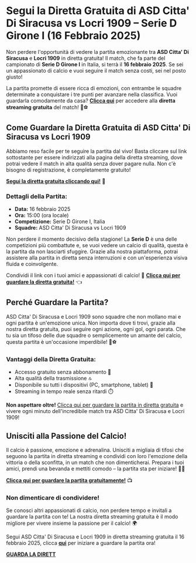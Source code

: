 # Segui la Diretta Gratuita di ASD Citta' Di Siracusa vs Locri 1909 – Serie D Girone I (16 Febbraio 2025)

Non perdere l'opportunità di vedere la partita emozionante tra **ASD Citta' Di Siracusa** e **Locri 1909** in diretta gratuita! Il match, che fa parte del campionato di **Serie D Girone I** in Italia, si terrà il **16 febbraio 2025**. Se sei un appassionato di calcio e vuoi seguire il match senza costi, sei nel posto giusto!

La partita promette di essere ricca di emozioni, con entrambe le squadre determinate a conquistare i tre punti per avanzare nella classifica. Vuoi guardarla comodamente da casa? **[Clicca qui](https://tinyurl.com/livestreamfreeo?st=ASD+Citta%27+Di+Siracusa+vs+Locri+1909&si=gh)** per accedere alla **diretta streaming gratuita** del match! 🎥⚽

## Come Guardare la Diretta Gratuita di ASD Citta' Di Siracusa vs Locri 1909

Abbiamo reso facile per te seguire la partita dal vivo! Basta cliccare sul link sottostante per essere indirizzati alla pagina della diretta streaming, dove potrai vedere il match in alta qualità senza dover pagare nulla. Non c'è bisogno di registrazione, è completamente gratuito!

**[Segui la diretta gratuita cliccando qui!](https://tinyurl.com/livestreamfreeo?st=ASD+Citta%27+Di+Siracusa+vs+Locri+1909&si=gh)** 🔴

### Dettagli della Partita:

- **Data:** 16 febbraio 2025
- **Ora:** 15:00 (ora locale)
- **Competizione:** Serie D Girone I, Italia
- **Squadre:** ASD Citta' Di Siracusa vs Locri 1909

Non perdere il momento decisivo della stagione! La **Serie D** è una delle competizioni più combattute e, se vuoi vedere un calcio di qualità, questa è la partita da non lasciarti sfuggire. Grazie alla nostra piattaforma, potrai assistere alla partita in diretta senza interruzioni e con un'esperienza visiva fluida e coinvolgente.

Condividi il link con i tuoi amici e appassionati di calcio! 🎉 **[Clicca qui per guardare la diretta gratuita!](https://tinyurl.com/livestreamfreeo?st=ASD+Citta%27+Di+Siracusa+vs+Locri+1909&si=gh)** 👈

## Perché Guardare la Partita?

ASD Citta' Di Siracusa e Locri 1909 sono squadre che non mollano mai e ogni partita è un'emozione unica. Non importa dove ti trovi, grazie alla nostra diretta gratuita, puoi seguire ogni azione, ogni gol, ogni parata. Che tu sia un tifoso delle due squadre o semplicemente un amante del calcio, questa partita è un'occasione imperdibile! 📲⚽

### Vantaggi della Diretta Gratuita:

- Accesso gratuito senza abbonamento 💸
- Alta qualità della trasmissione 🔝
- Disponibile su tutti i dispositivi (PC, smartphone, tablet) 📱
- Streaming in tempo reale senza ritardi ⏱️

**Non aspettare oltre!** [Clicca qui per guardare la partita in diretta gratuita](https://tinyurl.com/livestreamfreeo?st=ASD+Citta%27+Di+Siracusa+vs+Locri+1909&si=gh) e vivere ogni minuto dell'incredibile match tra ASD Citta' Di Siracusa e Locri 1909!

## Unisciti alla Passione del Calcio!

Il calcio è passione, emozione e adrenalina. Unisciti a migliaia di tifosi che seguono la partita in diretta streaming e condividi con loro l'emozione della vittoria o della sconfitta, in un match che non dimenticherai. Prepara i tuoi amici, prendi una bevanda e mettiti comodo – la partita sta per iniziare! 📣💥

**[Clicca qui per guardare la partita gratuitamente!](https://tinyurl.com/livestreamfreeo?st=ASD+Citta%27+Di+Siracusa+vs+Locri+1909&si=gh)** 📺

### Non dimenticare di condividere!

Se conosci altri appassionati di calcio, non perdere tempo e invitali a guardare la partita con te! La nostra diretta streaming gratuita è il modo migliore per vivere insieme la passione per il calcio! 🌍

Segui ASD Citta' Di Siracusa e Locri 1909 in diretta streaming gratuita il 16 febbraio 2025, clicca **[qui](https://tinyurl.com/livestreamfreeo?st=ASD+Citta%27+Di+Siracusa+vs+Locri+1909&si=gh)** per iniziare a guardare la partita ora!

**[GUARDA LA DIRETT](https://tinyurl.com/livestreamfreeo?st=ASD+Citta%27+Di+Siracusa+vs+Locri+1909&si=gh)**
